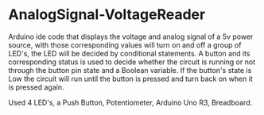 # AnalogSignal-VoltageReader
Arduino ide code that displays the voltage and analog signal of a 5v power source, with those corresponding values will turn on and off a group of LED's, the LED will be decided by conditional statements. A button and its corresponding status is used to decide whether the circuit is running or not through the button pin state and a Boolean variable. If the button's state is Low the circuit will run until the button is pressed and turn back on when it is pressed again.

Used 4 LED's, a Push Button, Potentiometer, Arduino Uno R3, Breadboard.
